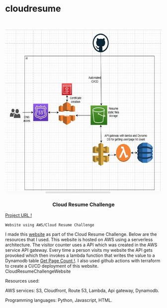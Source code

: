 # cloudresume
<br />

<p align="center">
  <a href="img/">
    <img src="CloudArchitecture.jfif" alt="Architecture" width="821" height="527">
  </a>
  <h3 align="center">Cloud Resume Challenge</h3>
  <a href="https://raghuerumal.link">Project URL !</a>
<p align="center">

    Website using AWS/Cloud Resume Challenge
I made this <a href="https://raghuerumal.link">website</a> as part of the Cloud Resume Challenge. Below are the resources that I used. This website is hosted on AWS using a serverless architecture. The visitor counter uses a API which was created in the AWS service API gateway. Every time a person visits my website the API gets provoked which then invokes a lambda function that writes the value to a Dynamodb table <a href="https://s9p5m2afg2.execute-api.us-east-1.amazonaws.com/cloud">Get Page Count !</a>. I also used github actions with terraform to create a CI/CD deployment of this website. CloudResumeChallengeWebsite

Resources used:

AWS services:
S3,
Cloudfront,
Route 53,
Lambda,
Api gateway,
Dynamodb.
  
Programming languages:
Python,
Javascript,
HTML.
    <br />
  </p>




